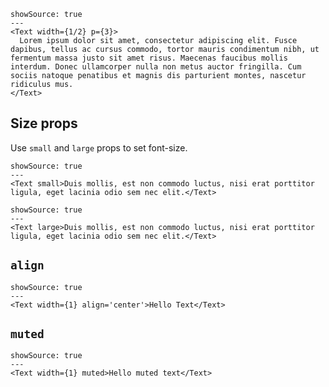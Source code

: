 ```react
showSource: true
---
<Text width={1/2} p={3}>
  Lorem ipsum dolor sit amet, consectetur adipiscing elit. Fusce dapibus, tellus ac cursus commodo, tortor mauris condimentum nibh, ut fermentum massa justo sit amet risus. Maecenas faucibus mollis interdum. Donec ullamcorper nulla non metus auctor fringilla. Cum sociis natoque penatibus et magnis dis parturient montes, nascetur ridiculus mus.
</Text>
```

## Size props
Use `small` and `large` props to set font-size.
```react
showSource: true
---
<Text small>Duis mollis, est non commodo luctus, nisi erat porttitor ligula, eget lacinia odio sem nec elit.</Text>
```
```react
showSource: true
---
<Text large>Duis mollis, est non commodo luctus, nisi erat porttitor ligula, eget lacinia odio sem nec elit.</Text>
```

## `align`
```react
showSource: true
---
<Text width={1} align='center'>Hello Text</Text>
```

## `muted`
```react
showSource: true
---
<Text width={1} muted>Hello muted text</Text>
```
